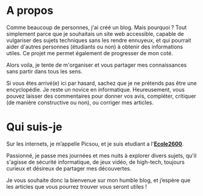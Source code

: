 # A propos
Comme beaucoup de personnes, j'ai créé un blog. Mais pourquoi ? Tout simplement parce que je souhaitais un site web accessible, capable de vulgariser des sujets techniques sans les rendre ennuyeux, et qui pourrait aider d'autres personnes (étudiants ou non) à obtenir des informations utiles. Ce projet me permet également de progresser de mon coté.

Alors voila, je tente de m'organiser et vous partager mes connaissances sans partir dans tous les sens.

Si vous êtes arrivé(e) ici par hasard, sachez que je ne prétends pas être une encyclopédie. Je reste un novice en informatique. Heureusement, vous pouvez laisser des commentaires pour donner vos avis, compléter, critiquer (de manière constructive ou non), ou corriger mes articles.

# Qui suis-je
Sur les internets, je m’appelle Picsou, et je suis etudiant a l'<a href="https://www.2600.eu/">**Ecole2600**</a>.

Passionné, je passe mes journées et mes nuits à explorer divers sujets, qu'il s'agisse de sécurité informatique, de jeux vidéo, de high-tech, toujours curieux et désireux de partager mes découvertes.

Je vous souhaite donc la bienvenue sur mon humble blog, et j’espère que les articles que vous pourrez trouver vous seront utiles !